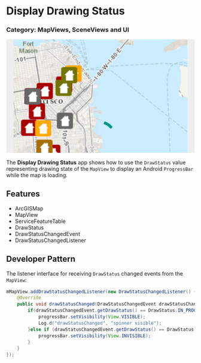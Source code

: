 # Display Drawing Status
### Category: MapViews, SceneViews and UI
![Display Drawing Status App](display-drawing-status.png)

The **Display Drawing Status** app shows how to use the `DrawStatus` value representing drawing state of the `MapView` to display an Android `ProgressBar` while the map is loading.

## Features
* ArcGISMap
* MapView
* ServiceFeatureTable
* DrawStatus
* DrawStatusChangedEvent
* DrawStatusChangedListener

## Developer Pattern
The listener interface for receiving `DrawStatus` changed events from the `MapView`:

```java
mMapView.addDrawStatusChangedListener(new DrawStatusChangedListener() {
    @Override
    public void drawStatusChanged(DrawStatusChangedEvent drawStatusChangedEvent) {
        if(drawStatusChangedEvent.getDrawStatus() == DrawStatus.IN_PROGRESS){
            progressBar.setVisibility(View.VISIBLE);
            Log.d("drawStatusChanged", "spinner visible");
        }else if (drawStatusChangedEvent.getDrawStatus() == DrawStatus.COMPLETED){
            progressBar.setVisibility(View.INVISIBLE);
        }
    }
});
```

